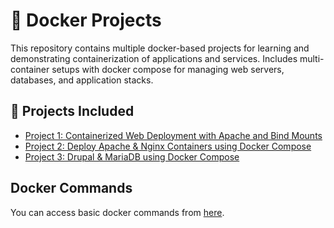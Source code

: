 # 🐳 Docker Projects

This repository contains multiple docker-based projects for learning and demonstrating containerization of applications and services. Includes multi-container setups with docker compose for managing web servers, databases, and application stacks.

## 📂 Projects Included
- [Project 1: Containerized Web Deployment with Apache and Bind Mounts](/project-1/)
- [Project 2: Deploy Apache & Nginx Containers using Docker Compose](/project-2/)
- [Project 3: Drupal & MariaDB using Docker Compose](/project-3/)


## Docker Commands
You can access basic docker commands from [here](/docker-commands.md).
